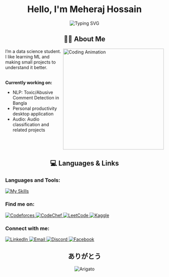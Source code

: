 <div align="center">

# Hello, I'm Meheraj Hossain


<div align="center">
<img src="https://readme-typing-svg.herokuapp.com?font=Fira+Code&size=22&duration=3000&pause=1000&color=FACC15&center=true&vCenter=true&width=600&lines=Aspiring+ML+Engineer+%26+Researcher;Competitive+Programmer" alt="Typing SVG" />
</div>

## 👨‍💻 About Me

<div align="left">
<img align="right" alt="Coding Animation" width="320" src="https://media0.giphy.com/media/v1.Y2lkPTc5MGI3NjExN2NhOXg1bTRoOGVjdGw1enM0ZzVodThtYXV0N2JnbWtoZWFvamxxbCZlcD12MV9pbnRlcm5hbF9naWZfYnlfaWQmY3Q9Zw/H03PuVdwREB21ANkLX/giphy.gif"/>
I’m a data science student. I like learning ML and making small projects to understand it better.<br><br>

**Currently working on:**

- NLP: Toxic/Abusive Comment Detection in Bangla
- Personal productivity desktop application
- Audio: Audio classification and related projects

<br clear="both"/>
</div>

## 💻 Languages & Links

<h3 align="left">Languages and Tools:</h3>
<div align="left">
  
  [![My Skills](https://skillicons.dev/icons?i=python,cpp,c,java,html,css,pytorch,sklearn,pkl,flask,ubuntu,vscode,git,github)](https://skillicons.dev)
  

<h3 align="left">Find me on:</h3>
<p align="left">
  <a href="https://codeforces.com/profile/meheraj_hossain_" target="_blank">
    <img src="https://img.shields.io/badge/Codeforces-445f9d?style=for-the-badge&logo=Codeforces&logoColor=white" alt="Codeforces" />
  </a>
  <a href="https://www.codechef.com/users/meherajhossain" target="_blank">
    <img src="https://img.shields.io/badge/CodeChef-%23964B00.svg?style=for-the-badge&logo=CodeChef&logoColor=white" alt="CodeChef" />
  </a>
  <a href="https://leetcode.com/u/meheraj_hossain_/" target="_blank">
    <img src="https://img.shields.io/badge/LeetCode-000000?style=for-the-badge&logo=LeetCode&logoColor=#d16c06" alt="LeetCode" />
  </a>
  <a href="https://www.kaggle.com/meherajhossain95" target="_blank">
    <img src="https://img.shields.io/badge/Kaggle-20BEFF?style=for-the-badge&logo=Kaggle&logoColor=white" alt="Kaggle" />
  </a>
</p>


<h3 align="left">Connect with me:</h3>
<div align="left">
  <a href="https://www.linkedin.com/in/meheraj-hossain95/">
    <img src="https://img.shields.io/badge/LinkedIn-0A66C2?style=for-the-badge&logo=linkedin&logoColor=white" alt="LinkedIn"/>
  </a>
  <a href="mailto:mdmeherajhossain95@gmail.com">
    <img src="https://img.shields.io/badge/Email-D14836?style=for-the-badge&logo=gmail&logoColor=white" alt="Email"/>
  </a>
  <a href="https://discord.com/users/mdmeherajhossain.95">
    <img src="https://img.shields.io/badge/Discord-5865F2?style=for-the-badge&logo=discord&logoColor=white" alt="Discord"/>
  </a>
  <a href="https://www.facebook.com/meherajhossain.95">
    <img src="https://img.shields.io/badge/Facebook-1877F2?style=for-the-badge&logo=facebook&logoColor=white" alt="Facebook"/>
  </a>
</div>


<div align="center">

## ありがとう 
<img src="https://img.shields.io/badge/🤝%20Arigato-Thank%20You-4CAF50?style=for-the-badge&logoColor=white" alt="Arigato"/>

</div>
